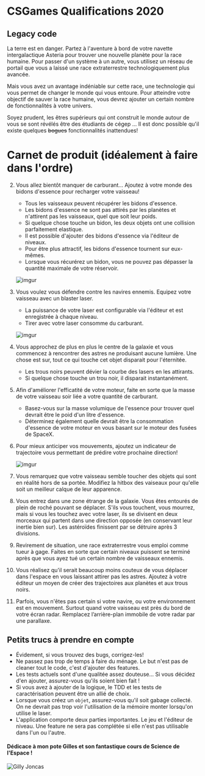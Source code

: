 # CSGames Qualifications 2020

## Legacy code

La terre est en danger. Partez à l'aventure à bord de votre navette intergalactique Asteria pour trouver une nouvelle planète pour la race humaine. Pour passer d'un système à un autre, vous utilisez un réseau de portail que vous a laissé une race extraterrestre technologiquement plus avancée.

Mais vous avez un avantage indéniable sur cette race, une technologie qui vous permet de changer le monde qui vous entoure. Pour atteindre votre objectif de sauver la race humaine, vous devrez ajouter un certain nombre de fonctionnalités à votre univers.

Soyez prudent, les êtres supérieurs qui ont construit le monde autour de vous se sont révélés être des étudiants de cégep ... Il est donc possible qu'il existe quelques ~~bogues~~ fonctionnalités inattendues!

# Carnet de produit (idéalement à faire dans l'ordre)
2. Vous allez bientôt manquer de carburant... Ajoutez à votre monde des bidons d'essence pour recharger votre vaisseau!
    - Tous les vaisseaux peuvent récupérer les bidons d'essence.
    - Les bidons d'essence ne sont pas attirés par les planètes et n'attirent pas les vaisseaux, quel que soit leur poids.
    - Si quelque chose touche un bidon, les deux objets ont une collision parfaitement elastique.
    - Il est possible d'ajouter des bidons d'essence via l'éditeur de niveaux.
    - Pour être plus attractif, les bidons d'essence tournent sur eux-mêmes.
    - Lorsque vous récurérez un bidon, vous ne pouvez pas dépasser la quantité maximale de votre réservoir.
    
    ![imgur](https://i.imgur.com/SCs9Oaj.png)

4. Vous voulez vous défendre contre les navires ennemis. Equipez votre vaisseau avec un blaster laser.
    - La puissance de votre laser est configurable via l'éditeur et est enregistrée à chaque niveau.
    - Tirer avec votre laser consomme du carburant.

    ![imgur](https://i.imgur.com/B1IjGJF.png)
    
5. Vous approchez de plus en plus le centre de la galaxie et vous commencez à rencontrer des astres ne produisant aucune lumière. Une chose est sur, tout ce qui touche cet objet disparait pour l'éternitée.
    - Les trous noirs peuvent dévier la courbe des lasers en les attirants.
    - Si quelque chose touche un trou noir, il disparait instantanément.

6. Afin d'améliorer l'efficatité de votre moteur, faite en sorte que la masse de votre vaisseau soir liée a votre quantité de carburant.
    - Basez-vous sur la masse volumique de l'essence pour trouver quel devrait être le poid d'un litre d'essence.
    - Déterminez également quelle devrait être la consommation d'essence de votre moteur en vous basant sur le moteur des fusées de SpaceX.

3. Pour mieux anticiper vos mouvements, ajoutez un indicateur de trajectoire vous permettant de prédire votre prochaine direction!    

    ![imgur](https://i.imgur.com/EaWz5LG.png)

6. Vous remarquez que votre vaisseau semble toucher des objets qui sont en réalité hors de sa portée. Modifiez la hitbox des vaiseaux pour qu'elle soit un meilleur calque de leur apparence.

8. Vous entrez dans une zone étrange de la galaxie. Vous êtes entourés de plein de roché pouvant se déplacer. S'ils vous touchent, vous mourrez, mais si vous les touchez avec votre laser, ils se divisent en deux morceaux qui partent dans une direction opposée (en conservant leur inertie bien sur). Les astéroïdes finissent par se détruire après 3 divisions. 

8. Revirement de situation, une race extraterrestre vous emploi comme tueur à gage. Faites en sorte que certain niveaux puissent se terminé après que vous ayez tué un certain nombre de vaisseaux ennemis.

7. Vous réalisez qu'il serait beaucoup moins couteux de vous déplacer dans l'espace en vous laissant attirer pas les astres. Ajoutez à votre éditeur un moyen de créer des trajectoires aux planètes et aux trous noirs.

5. Parfois, vous n'êtes pas certain si votre navire, ou votre environnement est en mouvement. Surtout quand votre vaisseau est près du bord de votre écran radar. Remplacez l’arrière-plan immobile de votre radar par une parallaxe.


## Petits trucs à prendre en compte
- Évidement, si vous trouvez des bugs, corrigez-les!
- Ne passez pas trop de temps à faire du ménage. Le but n'est pas de cleaner tout le code, c'est d'ajouter des features.
- Les tests actuels sont d'une qualitée assez douteuse... Si vous décidez d'en ajouter, assurez-vous qu'ils soient bien fait !
- Si vous avez à ajouter de la logique, le TDD et les tests de caractérisation peuvent être un allié de choix.
- Lorsque vous créez un `objet`, assurez-vous qu'il soit gabage collecté. On ne devrait pas trop voir l'utilisation de la mémoire monter lorsqu'on utilise le laser.
- L'application comporte deux parties importantes. Le jeu et l'éditeur de niveau. Une feature ne sera pas complétée si elle n'est pas utilisable dans l'un ou l'autre.

#### Dédicace à mon pote Gilles et son fantastique cours de Science de l'Espace !

![Gilly Joncas](https://i.imgur.com/wu5UjFC.png)
